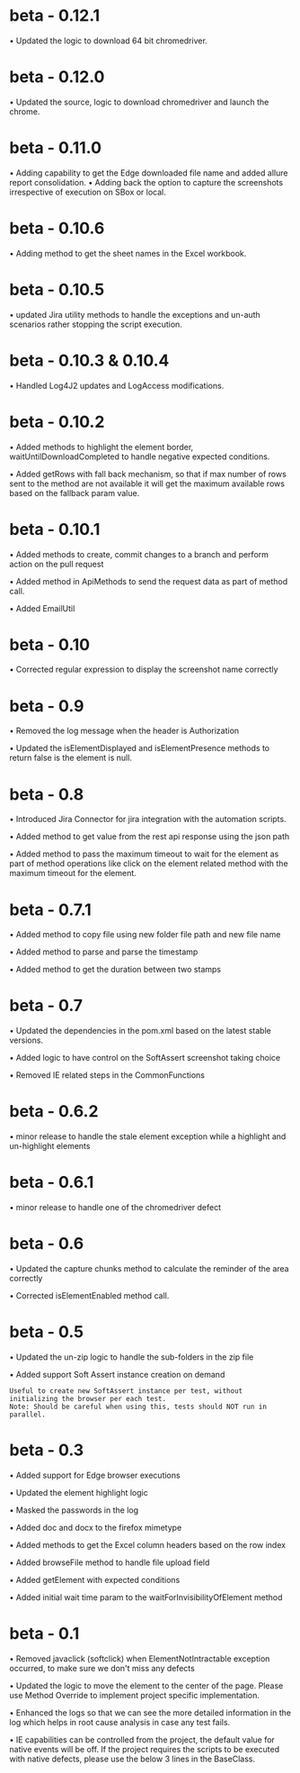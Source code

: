 beta - 0.12.1
============
• Updated the logic to download 64 bit chromedriver.


beta - 0.12.0
============
• Updated the source, logic to download chromedriver and launch the chrome.


beta - 0.11.0
============
• Adding capability to get the Edge downloaded file name and added allure report consolidation.
• Adding back the option to capture the screenshots irrespective of execution on SBox or local.

beta - 0.10.6
============
• Adding method to get the sheet names in the Excel workbook.


beta - 0.10.5
============
• updated Jira utility methods to handle the exceptions and un-auth scenarios rather stopping the script execution.

beta - 0.10.3 & 0.10.4
======================
• Handled Log4J2 updates and LogAccess modifications.


beta - 0.10.2
============
• Added methods to highlight the element border, waitUntilDownloadCompleted to handle 
  negative expected conditions.
  
• Added getRows with fall back mechanism, so that if max number of rows sent to the
    method are not available it will get the maximum available rows based on the
    fallback param value.

beta - 0.10.1
============
• Added methods to create, commit changes to a branch and perform action on the pull request

• Added method in ApiMethods to send the request data as part of method call.

• Added EmailUtil 


beta - 0.10
============
• Corrected regular expression to display the screenshot name correctly


beta - 0.9
============
• Removed the log message when the header is Authorization

• Updated the isElementDisplayed and isElementPresence methods to
    return false is the element is null.
    


beta - 0.8
============
• Introduced Jira Connector for jira integration with the automation scripts.

• Added method to get value from the rest api response using the json path

• Added method to pass the maximum timeout to wait for the element as part of method operations like
	click on the element related method with the maximum timeout for the element.
 

beta - 0.7.1
============
• Added method to copy file using new folder file path and new file name

• Added method to parse and parse the timestamp

• Added method to get the duration between two stamps

beta - 0.7
==========
• Updated the dependencies in the pom.xml based on the latest stable versions.

• Added logic to have control on the SoftAssert screenshot taking choice

• Removed IE related steps in the CommonFunctions

beta - 0.6.2
============
•	minor release to handle the stale element exception while a highlight and un-highlight elements

beta - 0.6.1
============
•	minor release to handle one of the chromedriver defect

beta - 0.6
==========
•	Updated the capture chunks method to calculate the reminder of the
    area correctly
    
•	Corrected isElementEnabled method call.

beta - 0.5
==========
•	Updated the un-zip logic to handle the sub-folders in the zip file

•	Added support Soft Assert instance creation on demand
 
	Useful to create new SoftAssert instance per test, without initializing the browser per each test.
	Note: Should be careful when using this, tests should NOT run in parallel.

beta - 0.3
==========
•	Added support for Edge browser executions

•	Updated the element highlight logic

•	Masked the passwords in the log

•	Added doc and docx to the firefox mimetype

•	Added methods to get the Excel column headers based on the row index

•	Added browseFile method to handle file upload field

•	Added getElement with expected conditions

•	Added initial wait time param to the waitForInvisibilityOfElement method


beta - 0.1
===============
•	Removed javaclick (softclick) when ElementNotIntractable exception occurred, to make sure we don't miss any defects

•	Updated the logic to move the element to the center of the page. Please use Method Override to implement project specific implementation.

•	Enhanced the logs so that we can see the more detailed information in the log which helps in root cause analysis in case any test fails.

•	IE capabilities can be controlled from the project, the default value for native events will be off. If the project requires the scripts to be executed with native defects, please use the below 3 lines in the BaseClass.
